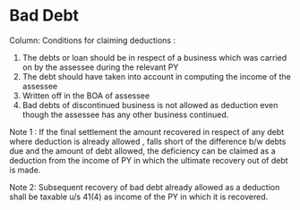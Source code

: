 # Bad Debt

Column: Conditions for claiming deductions :
1. The debts or loan should be in respect of a business which was carried on by the assessee during the relevant PY
2. The debt should have taken into account in computing the income of the assessee 
3. Written off in the BOA of assessee
4. Bad debts of discontinued business is not allowed as deduction even though the assessee has any other business continued.

Note 1 : If the final settlement the amount recovered in respect of any debt where deduction is already allowed , falls short of the difference b/w debts due and the amount of debt allowed, the deficiency can be claimed as a deduction from the income of PY in which the ultimate recovery out of debt is made.

Note 2: Subsequent recovery of bad debt already allowed as a deduction shall be taxable u/s 41(4) as income of the PY in which it is recovered.